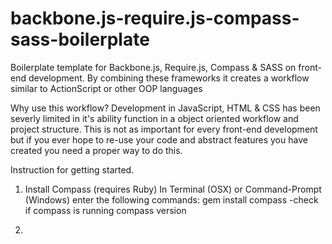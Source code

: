 backbone.js-require.js-compass-sass-boilerplate
===============================================

Boilerplate template for Backbone.js, Require.js, Compass &amp; SASS on front-end development. By combining these frameworks it creates a workflow similar to ActionScript or other OOP languages

Why use this workflow?
Development in JavaScript, HTML & CSS has been severly limited in it's ability function in a object oriented workflow and project structure. This is not as important for every front-end development but if you ever hope to re-use your code and abstract features you have created you need a proper way to do this.

Instruction for getting started.


1. Install Compass (requires Ruby)
In Terminal (OSX) or Command-Prompt (Windows) enter the following commands:
    gem install compass
    -check if compass is running
    compass version

2.